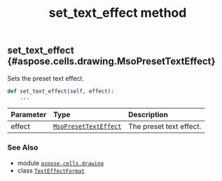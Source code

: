 ﻿---
title: set_text_effect method
second_title: Aspose.Cells for Python via .NET API References
description: 
type: docs
weight: 20
url: /aspose.cells.drawing/texteffectformat/set_text_effect/
is_root: false
---

## set_text_effect {#aspose.cells.drawing.MsoPresetTextEffect}

Sets the preset text effect.



```python
def set_text_effect(self, effect):
    ...
```


| Parameter | Type | Description |
| :- | :- | :- |
| effect | [`MsoPresetTextEffect`](/cells/python-net/aspose.cells.drawing/msopresettexteffect) | The preset text effect. |



### See Also
* module [`aspose.cells.drawing`](../../)
* class [`TextEffectFormat`](/cells/python-net/aspose.cells.drawing/texteffectformat)
